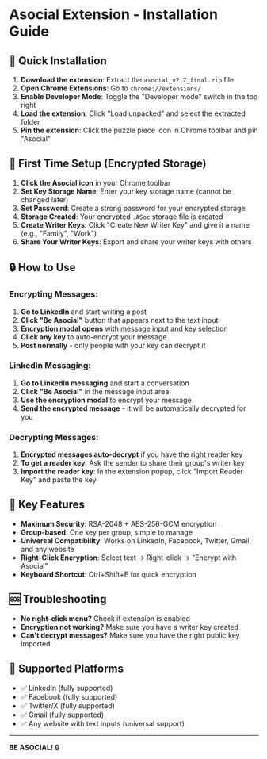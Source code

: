 # Asocial Extension - Installation Guide

## 🚀 Quick Installation

1. **Download the extension**: Extract the `asocial_v2.7_final.zip` file
2. **Open Chrome Extensions**: Go to `chrome://extensions/`
3. **Enable Developer Mode**: Toggle the "Developer mode" switch in the top right
4. **Load the extension**: Click "Load unpacked" and select the extracted folder
5. **Pin the extension**: Click the puzzle piece icon in Chrome toolbar and pin "Asocial"

## 🔧 First Time Setup (Encrypted Storage)

1. **Click the Asocial icon** in your Chrome toolbar
2. **Set Key Storage Name**: Enter your key storage name (cannot be changed later)
3. **Set Password**: Create a strong password for your encrypted storage
4. **Storage Created**: Your encrypted `.ASoc` storage file is created
5. **Create Writer Keys**: Click "Create New Writer Key" and give it a name (e.g., "Family", "Work")
6. **Share Your Writer Keys**: Export and share your writer keys with others

## 🔒 How to Use

### Encrypting Messages:
1. **Go to LinkedIn** and start writing a post
2. **Click "Be Asocial"** button that appears next to the text input
3. **Encryption modal opens** with message input and key selection
4. **Click any key** to auto-encrypt your message
5. **Post normally** - only people with your key can decrypt it

### LinkedIn Messaging:
1. **Go to LinkedIn messaging** and start a conversation
2. **Click "Be Asocial"** in the message input area
3. **Use the encryption modal** to encrypt your message
4. **Send the encrypted message** - it will be automatically decrypted for you

### Decrypting Messages:
1. **Encrypted messages auto-decrypt** if you have the right reader key
2. **To get a reader key**: Ask the sender to share their group's writer key
3. **Import the reader key**: In the extension popup, click "Import Reader Key" and paste the key

## 🎯 Key Features

- **Maximum Security**: RSA-2048 + AES-256-GCM encryption
- **Group-based**: One key per group, simple to manage
- **Universal Compatibility**: Works on LinkedIn, Facebook, Twitter, Gmail, and any website
- **Right-Click Encryption**: Select text → Right-click → "Encrypt with Asocial"
- **Keyboard Shortcut**: Ctrl+Shift+E for quick encryption

## 🆘 Troubleshooting

- **No right-click menu?** Check if extension is enabled
- **Encryption not working?** Make sure you have a writer key created
- **Can't decrypt messages?** Make sure you have the right public key imported

## 📱 Supported Platforms

- ✅ LinkedIn (fully supported)
- ✅ Facebook (fully supported)
- ✅ Twitter/X (fully supported)
- ✅ Gmail (fully supported)
- ✅ Any website with text inputs (universal support)

---

**BE ASOCIAL!** 🔒
